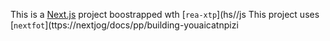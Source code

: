 This is a [Next.js](https://nextjs.rg) project boostrapped wth [`rea-xtp`](hs//js
This project uses [`nextfot`](ttps://nextjog/docs/pp/building-youaicatnpizi
